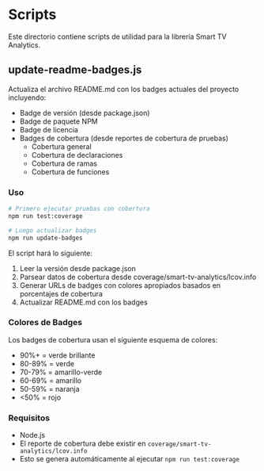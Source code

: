 # Scripts

Este directorio contiene scripts de utilidad para la librería Smart TV Analytics.

## update-readme-badges.js

Actualiza el archivo README.md con los badges actuales del proyecto incluyendo:
- Badge de versión (desde package.json)
- Badge de paquete NPM
- Badge de licencia  
- Badges de cobertura (desde reportes de cobertura de pruebas)
  - Cobertura general
  - Cobertura de declaraciones
  - Cobertura de ramas
  - Cobertura de funciones

### Uso

```bash
# Primero ejecutar pruebas con cobertura
npm run test:coverage

# Luego actualizar badges
npm run update-badges
```

El script hará lo siguiente:
1. Leer la versión desde package.json
2. Parsear datos de cobertura desde coverage/smart-tv-analytics/lcov.info
3. Generar URLs de badges con colores apropiados basados en porcentajes de cobertura
4. Actualizar README.md con los badges

### Colores de Badges

Los badges de cobertura usan el siguiente esquema de colores:
- 90%+ = verde brillante
- 80-89% = verde
- 70-79% = amarillo-verde
- 60-69% = amarillo
- 50-59% = naranja
- <50% = rojo

### Requisitos

- Node.js
- El reporte de cobertura debe existir en `coverage/smart-tv-analytics/lcov.info`
- Esto se genera automáticamente al ejecutar `npm run test:coverage`
